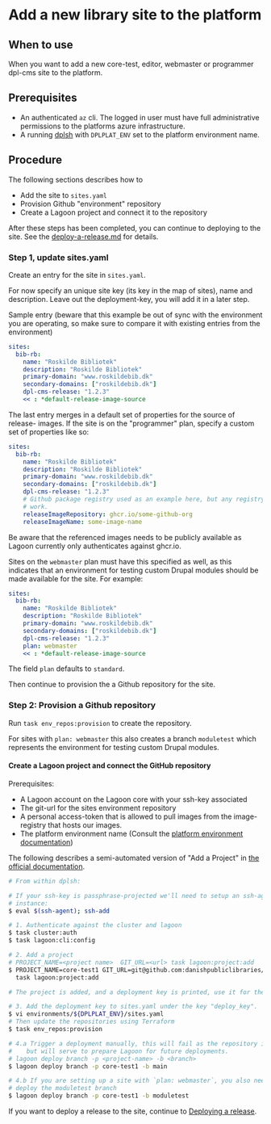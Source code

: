 # Add a new library site to the platform

## When to use

When you want to add a new core-test, editor, webmaster or programmer dpl-cms
site to the platform.

## Prerequisites

* An authenticated `az` cli. The logged in user must have full administrative
  permissions to the platforms azure infrastructure.
* A running [dplsh](using-dplsh.md) with `DPLPLAT_ENV` set to the platform
  environment name.

## Procedure

The following sections describes how to

* Add the site to `sites.yaml`
* Provision Github "environment" repository
* Create a Lagoon project and connect it to the repository

After these steps has been completed, you can continue to deploying to the
site. See the [deploy-a-release.md](deploy-a-release.md) for details.

### Step 1, update sites.yaml

Create an entry for the site in `sites.yaml`.

For now specify an unique site key (its key in the map of sites), name and
description. Leave out the deployment-key, you will add it in a later step.

Sample entry (beware that this example be out of sync with the environment you
are operating, so make sure to compare it with existing entries from the
environment)

```yaml
sites:
  bib-rb:
    name: "Roskilde Bibliotek"
    description: "Roskilde Bibliotek"
    primary-domain: "www.roskildebib.dk"
    secondary-domains: ["roskildebib.dk"]
    dpl-cms-release: "1.2.3"
    << : *default-release-image-source
```

The last entry merges in a default set of properties for the source of release-
images. If the site is on the "programmer" plan, specify a custom set of
properties like so:

```yaml
sites:
  bib-rb:
    name: "Roskilde Bibliotek"
    description: "Roskilde Bibliotek"
    primary-domain: "www.roskildebib.dk"
    secondary-domains: ["roskildebib.dk"]
    dpl-cms-release: "1.2.3"
    # Github package registry used as an example here, but any registry will
    # work.
    releaseImageRepository: ghcr.io/some-github-org
    releaseImageName: some-image-name
```

Be aware that the referenced images needs to be publicly available as Lagoon
currently only authenticates against ghcr.io.

Sites on the `webmaster` plan must have this specified as well, as this
indicates that an environment for testing custom Drupal modules should be
made available for the site. For example:

```yaml
sites:
  bib-rb:
    name: "Roskilde Bibliotek"
    description: "Roskilde Bibliotek"
    primary-domain: "www.roskildebib.dk"
    secondary-domains: ["roskildebib.dk"]
    dpl-cms-release: "1.2.3"
    plan: webmaster
    << : *default-release-image-source
```

The field `plan` defaults to `standard`.

Then continue to provision the a Github repository for the site.

### Step 2: Provision a Github repository

Run `task env_repos:provision` to create the repository.

For sites with `plan: webmaster` this also creates a branch `moduletest` which
represents the environment for testing custom Drupal modules.

#### Create a Lagoon project and connect the GitHub repository

Prerequisites:

* A Lagoon account on the Lagoon core with your ssh-key associated
* The git-url for the sites environment repository
* A personal access-token that is allowed to pull images from the image-registry
  that hosts our images.
* The platform environment name (Consult the [platform environment documentation](https://github.com/danskernesdigitalebibliotek/dpl-platform/wiki/Platform-Environments))

The following describes a semi-automated version of "Add a Project" in
[the official documentation](https://docs.lagoon.sh/installing-lagoon/add-project/).

```sh
# From within dplsh:

# If your ssh-key is passphrase-projected we'll need to setup an ssh-agent
# instance:
$ eval $(ssh-agent); ssh-add

# 1. Authenticate against the cluster and lagoon
$ task cluster:auth
$ task lagoon:cli:config

# 2. Add a project
# PROJECT_NAME=<project name>  GIT_URL=<url> task lagoon:project:add
$ PROJECT_NAME=core-test1 GIT_URL=git@github.com:danishpubliclibraries/env-core-test1.git\
  task lagoon:project:add

# The project is added, and a deployment key is printed, use it for the next step.

# 3. Add the deployment key to sites.yaml under the key "deploy_key".
$ vi environments/${DPLPLAT_ENV}/sites.yaml
# Then update the repositories using Terraform
$ task env_repos:provision

# 4.a Trigger a deployment manually, this will fail as the repository is empty
#    but will serve to prepare Lagoon for future deployments.
# lagoon deploy branch -p <project-name> -b <branch>
$ lagoon deploy branch -p core-test1 -b main

# 4.b If you are setting up a site with `plan: webmaster`, you also need to
# deploy the moduletest branch
$ lagoon deploy branch -p core-test1 -b moduletest
```

If you want to deploy a release to the site, continue to
[Deploying a release](deploy-a-release.md).
